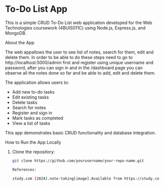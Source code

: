 # To-Do List App

This is a simple CRUD To-Do List web application developed for the Web Technologies coursework (4BUIS011C) using Node.js, Express.js, and MongoDB.

About the App

The web appallows the user to see list of notes, search for them, edit and delete them. In order to be able to do these steps need to go to http://localhost:5000/admin first and register using unique username and password, after you can sign in and in the 
/dashboard page you can observe all the notes done so far and be able to add, edit and delete them.

The application allows users to:
- Add new to-do tasks
- Edit existing tasks
- Delete tasks
- Search for notes
- Register and sign in
- Mark tasks as completed
- View a list of tasks

This app demonstrates basic CRUD functionality and database integration.

How to Run the App Locally 

1. Clone the repository:
   ```bash
   git clone https://github.com/yourusername/your-repo-name.git

   References: 

   study.com (2024).note-taking[image].Available from https://study.com/cimages/multimages/16/adobestock_133450340.jpeg [Accessed 8 April 2025]
